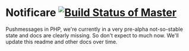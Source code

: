 Notificare [![Build Status of Master](https://travis-ci.org/wrep/notificare.png?branch=master)](https://travis-ci.org/wrep/notificare)
==========

Pushmessages in PHP, we're currently in a very pre-alpha not-so-stable state and docs are clearly missing. So don't expect to much now. We'll update this readme and other docs over time.